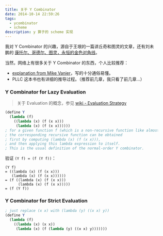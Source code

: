 ```yaml
---
title: 关于 Y Combinator
date: 2014-10-14 22:59:26
tags:
  - ycombinator
  - scheme
description: y 算子的 scheme 实现
---
```


我对 Y Combinator 的兴趣，源自于王垠的一篇讲丘奇和图灵的文章，还有刘未鹏的 [康托尔、哥德尔、图灵，永恒的金色对角线](http://mindhacks.cn/2006/10/15/cantor-godel-turing-an-eternal-golden-diagonal/)。

当然，网络上有很多关于 Y Combinator 的东西，个人比较推荐：

- [explanation from Mike Vanier](http://mvanier.livejournal.com/2897.html)，写的十分通俗易懂。
- PLLC 这本书也有详细的推导过程。（推荐前几章，我只看了前几章...）

### Y Combinator for Lazy Evaluation

> 关于 Evaluation 的概念，参见 [wiki - Evaluation Strategy](http://en.wikipedia.org/wiki/Evaluation_strategy)

``` scheme
(define Y
  (lambda (f)
    ((lambda (x) (f (x x)))
     (lambda (x) (f (x x))))))
; for a given function f (which is a non-recursive function like almost-factorial),
; the corresponding recursive function can be obtained
; first by computing (lambda (x) (f (x x))),
; and then applying this lambda expression to itself.
; This is the usual definition of the normal-order Y combinator.
```

验证 `(Y f) = (f (Y f))`：

```
(Y f)
= ((lambda (x) (f (x x)))
   (lambda (x) (f (x x))))))
= (f ((lambda (x) (f (x x)))
      (lambda (x) (f (x x)))))
= (f (Y f))
```
### Y Combinator for Strict Evaluation

``` scheme
; just replace (x x) with (lambda (y) ((x x) y))
(define Y
  (lambda (f)
    ((lambda (x) (x x))
     (lambda (x) (f (lambda (y) ((x x) y)))))))
```
